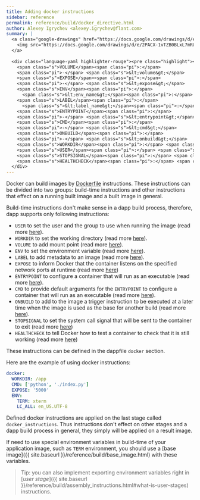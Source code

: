 ```yaml
---
title: Adding docker instructions
sidebar: reference
permalink: reference/build/docker_directive.html
author: Alexey Igrychev <alexey.igrychev@flant.com>
summary: |
  <a class="google-drawings" href="https://docs.google.com/drawings/d/e/2PACX-1vTZB0BLxL7mRUFxkrOMaj310CQgb5D5H_V0gXe7QYsTu3kKkdwchg--A1EoEP2CtKbO8pp2qARfeoOK/pub?w=2031&amp;h=144" data-featherlight="image">
    <img src="https://docs.google.com/drawings/d/e/2PACX-1vTZB0BLxL7mRUFxkrOMaj310CQgb5D5H_V0gXe7QYsTu3kKkdwchg--A1EoEP2CtKbO8pp2qARfeoOK/pub?w=1016&amp;h=72">
  </a>
  
  <div class="language-yaml highlighter-rouge"><pre class="highlight"><code><span class="s">docker</span><span class="pi">:</span>
    <span class="s">VOLUME</span><span class="pi">:</span>
    <span class="pi">-</span> <span class="s">&lt;volume&gt;</span>
    <span class="s">EXPOSE</span><span class="pi">:</span>
    <span class="pi">-</span> <span class="s">&lt;expose&gt;</span>
    <span class="s">ENV</span><span class="pi">:</span>
      <span class="s">&lt;env_name&gt;</span><span class="pi">:</span> <span class="s">&lt;env_value&gt;</span>
    <span class="s">LABEL</span><span class="pi">:</span>
      <span class="s">&lt;label_name&gt;</span><span class="pi">:</span> <span class="s">&lt;label_value&gt;</span>
    <span class="s">ENTRYPOINT</span><span class="pi">:</span>
    <span class="pi">-</span> <span class="s">&lt;entrypoint&gt;</span>
    <span class="s">CMD</span><span class="pi">:</span>
    <span class="pi">-</span> <span class="s">&lt;cmd&gt;</span>
    <span class="s">ONBUILD</span><span class="pi">:</span>
    <span class="pi">-</span> <span class="s">&lt;onbuild&gt;</span>
    <span class="s">WORKDIR</span><span class="pi">:</span> <span class="s">&lt;workdir&gt;</span>
    <span class="s">USER</span><span class="pi">:</span> <span class="s">&lt;user&gt;</span>
    <span class="s">STOPSIGNAL</span><span class="pi">:</span> <span class="s">&lt;stopsignal&gt;</span>
    <span class="s">HEALTHCHECK</span><span class="pi">:</span> <span class="s">&lt;healthcheck&gt;</span></code></pre>
  </div>
---
```


Docker can build images by [Dockerfile](https://docs.docker.com/engine/reference/builder/) instructions. These instructions can be divided into two groups: build-time instructions and other instructions that effect on a running built image and a built image in general.  

Build-time instructions don't make sense in a dapp build process, therefore, dapp supports only following instructions:

* `USER` to set the user and the group to use when running the image (read more [here](https://docs.docker.com/engine/reference/builder/#user)).
* `WORKDIR` to set the working directory (read more [here](https://docs.docker.com/engine/reference/builder/#workdir)).
* `VOLUME` to add mount point (read more [here](https://docs.docker.com/engine/reference/builder/#volume)).
* `ENV` to set the environment variable (read more [here](https://docs.docker.com/engine/reference/builder/#env)).
* `LABEL` to add metadata to an image (read more [here](https://docs.docker.com/engine/reference/builder/#label)).
* `EXPOSE` to inform Docker that the container listens on the specified network ports at runtime (read more [here](https://docs.docker.com/engine/reference/builder/#expose))
* `ENTRYPOINT` to configure a container that will run as an executable (read more [here](https://docs.docker.com/engine/reference/builder/#entrypoint)).
* `CMD` to provide default arguments for the `ENTRYPOINT` to configure a container that will run as an executable (read more [here](https://docs.docker.com/engine/reference/builder/#cmd)).
* `ONBUILD` to add to the image a trigger instruction to be executed at a later time when the image is used as the base for another build (read more [here](https://docs.docker.com/engine/reference/builder/#onbuild)).
* `STOPSIGNAL` to set the system call signal that will be sent to the container to exit (read more [here](https://docs.docker.com/engine/reference/builder/#stopsignal))
* `HEALTHCHECK` to tell Docker how to test a container to check that it is still working (read more [here](https://docs.docker.com/engine/reference/builder/#healthcheck))

These instructions can be defined in the dappfile `docker` section.

Here are the example of using docker instructions:

```yaml
docker:
  WORKDIR: /app
  CMD: ['python', './index.py']
  EXPOSE: '5000'
  ENV:
    TERM: xterm
    LC_ALL: en_US.UTF-8
```

Defined docker instructions are applied on the last stage called `docker_instructions`. Thus instructions don't effect on other stages and a dapp build process in general, they simply will be applied on a result image. 

If need to use special environment variables in build-time of your application image, such as `TERM` environment, you should use a [base image]({{ site.baseurl }}/reference/build/base_image.html) with these variables.

> Tip: you can also implement exporting environment variables right in [_user stage_]({{ site.baseurl }}/reference/build/assembly_instructions.html#what-is-user-stages) instructions.
